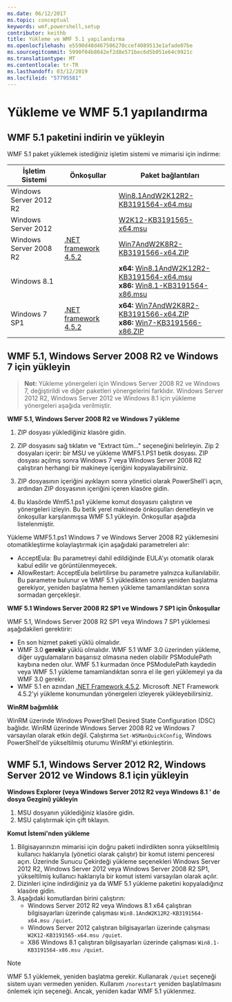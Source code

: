 ```yaml
---
ms.date: 06/12/2017
ms.topic: conceptual
keywords: wmf,powershell,setup
contributor: keithb
title: Yükleme ve WMF 5.1 yapılandırma
ms.openlocfilehash: e5590d48d467506270ccef4089513e1afade07be
ms.sourcegitcommit: 5990f04b8042ef2d8e571bec6d5b051e64c9921c
ms.translationtype: MT
ms.contentlocale: tr-TR
ms.lasthandoff: 03/12/2019
ms.locfileid: "57795581"
---
```

# <a name="install-and-configure-wmf-51"></a>Yükleme ve WMF 5.1 yapılandırma

## <a name="download-and-install-the-wmf-51-package"></a>WMF 5.1 paketini indirin ve yükleyin

WMF 5.1 paket yüklemek istediğiniz işletim sistemi ve mimarisi için indirme:

| İşletim Sistemi       | Önkoşullar           | Paket bağlantıları                          |
|------------------------|-------------------------|----------------------------------------|
| Windows Server 2012 R2 |                         | [Win8.1AndW2K12R2-KB3191564-x64.msu][] |
| Windows Server 2012    |                         | [W2K12-KB3191565-x64.msu][]            |
| Windows Server 2008 R2 | [.NET framework 4.5.2][]| [Win7AndW2K8R2-KB3191566-x64.ZIP][]    |
| Windows 8.1            |                         | **x64:** [Win8.1AndW2K12R2-KB3191564-x64.msu][]</br>**x86:** [Win8.1-KB3191564-x86.msu][] |
| Windows 7 SP1          | [.NET framework 4.5.2][]| **x64:** [Win7AndW2K8R2-KB3191566-x64.ZIP][]</br>**x86:** [Win7-KB3191566-x86.ZIP][] |

[.NET framework 4.5.2]: https://www.microsoft.com/download/details.aspx?id=42642
[W2K12-KB3191565-x64.msu]: https://go.microsoft.com/fwlink/?linkid=839513
[Win7-KB3191566-x86.ZIP]: https://go.microsoft.com/fwlink/?linkid=839522
[Win7AndW2K8R2-KB3191566-x64.ZIP]: https://go.microsoft.com/fwlink/?linkid=839523
[Win8.1-KB3191564-x86.msu]: https://go.microsoft.com/fwlink/?linkid=839521
[Win8.1AndW2K12R2-KB3191564-x64.msu]: https://go.microsoft.com/fwlink/?linkid=839516

## <a name="install-wmf-51-for-windows-server-2008-r2-and-windows-7"></a>WMF 5.1, Windows Server 2008 R2 ve Windows 7 için yükleyin

> **Not:** Yükleme yönergeleri için Windows Server 2008 R2 ve Windows 7, değiştirildi ve diğer paketleri yönergelerini farklıdır. Windows Server 2012 R2, Windows Server 2012 ve Windows 8.1 için yükleme yönergeleri aşağıda verilmiştir.

**WMF 5.1, Windows Server 2008 R2 ve Windows 7 yükleme**

1. ZIP dosyası yüklediğiniz klasöre gidin.

2. ZIP dosyasını sağ tıklatın ve "Extract tüm..." seçeneğini belirleyin. Zip 2 dosyaları içerir: bir MSU ve yükleme WMF5.1.PS1 betik dosyası.
ZIP dosyası açılmış sonra Windows 7 veya Windows Server 2008 R2 çalıştıran herhangi bir makineye içeriğini kopyalayabilirsiniz.

3. ZIP dosyasının içeriğini ayıklayın sonra yönetici olarak PowerShell'i açın, ardından ZIP dosyasının içeriğini içeren klasöre gidin.

4. Bu klasörde Wmf5.1.ps1 yükleme komut dosyasını çalıştırın ve yönergeleri izleyin. Bu betik yerel makinede önkoşulları denetleyin ve önkoşullar karşılanmışsa WMF 5.1 yükleyin. Önkoşullar aşağıda listelenmiştir.

Yükleme WMF5.1.ps1 Windows 7 ve Windows Server 2008 R2 yüklemesini otomatikleştirme kolaylaştırmak için aşağıdaki parametreleri alır:

- AcceptEula: Bu parametreyi dahil edildiğinde EULA'yı otomatik olarak kabul edilir ve görüntülenmeyecek.
- AllowRestart: AcceptEula belirtilirse bu parametre yalnızca kullanılabilir. Bu parametre bulunur ve WMF 5.1 yükledikten sonra yeniden başlatma gerekiyor, yeniden başlatma hemen yükleme tamamlandıktan sonra sormadan gerçekleşir.

**WMF 5.1 Windows Server 2008 R2 SP1 ve Windows 7 SP1 için Önkoşullar**

WMF 5.1, Windows Server 2008 R2 SP1 veya Windows 7 SP1 yüklemesi aşağıdakileri gerektirir:
- En son hizmet paketi yüklü olmalıdır.
- WMF 3.0 **gerekir** yüklü olmalıdır. WMF 5.1 WMF 3.0 üzerinden yükleme, diğer uygulamaların başarısız olmasına neden olabilir PSModulePath kaybına neden olur. WMF 5.1 kurmadan önce PSModulePath kaydedin veya WMF 5.1 yükleme tamamlandıktan sonra el ile geri yüklemeyi ya da WMF 3.0 gerekir.
- WMF 5.1 en azından [.NET Framework 4.5.2](https://www.microsoft.com/en-ca/download/details.aspx?id=42642).
Microsoft .NET Framework 4.5.2'yi yükleme konumundan yönergeleri izleyerek yükleyebilirsiniz.

**WinRM bağımlılık**

WinRM üzerinde Windows PowerShell Desired State Configuration (DSC) bağlıdır.
WinRM üzerinde Windows Server 2008 R2 ve Windows 7 varsayılan olarak etkin değil.
Çalıştırma `Set-WSManQuickConfig`, Windows PowerShell'de yükseltilmiş oturumu WinRM'yi etkinleştirin.

## <a name="install-wmf-51-for-windows-server-2012-r2-windows-server-2012-and-windows-81"></a>WMF 5.1, Windows Server 2012 R2, Windows Server 2012 ve Windows 8.1 için yükleyin

**Windows Explorer (veya Windows Server 2012 R2 veya Windows 8.1 ' de dosya Gezgini) yükleyin**

1. MSU dosyanın yüklediğiniz klasöre gidin.
2. MSU çalıştırmak için çift tıklayın.

**Komut İstemi'nden yükleme**

1. Bilgisayarınızın mimarisi için doğru paketi indirdikten sonra yükseltilmiş kullanıcı haklarıyla (yönetici olarak çalıştır) bir komut istemi penceresi açın. Üzerinde Sunucu Çekirdeği yükleme seçenekleri Windows Server 2012 R2, Windows Server 2012 veya Windows Server 2008 R2 SP1, yükseltilmiş kullanıcı haklarıyla bir komut istemi varsayılan olarak açılır.
2. Dizinleri içine indirdiğiniz ya da WMF 5.1 yükleme paketini kopyaladığınız klasöre gidin.
3. Aşağıdaki komutlardan birini çalıştırın:
   - Windows Server 2012 R2 veya Windows 8.1 x64 çalıştıran bilgisayarları üzerinde çalışması `Win8.1AndW2K12R2-KB3191564-x64.msu /quiet`.
   - Windows Server 2012 çalıştıran bilgisayarları üzerinde çalışması `W2K12-KB3191565-x64.msu /quiet`.
   - X86 Windows 8.1 çalıştıran bilgisayarları üzerinde çalışması `Win8.1-KB3191564-x86.msu /quiet`.

> [!NOTE]
> WMF 5.1 yüklemek, yeniden başlatma gerekir. Kullanarak `/quiet` seçeneği sistem uyarı vermeden yeniden.
> Kullanım `/norestart` yeniden başlatılmasını önlemek için seçeneği. Ancak, yeniden kadar WMF 5.1 yüklenmez.
